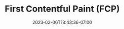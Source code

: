 ---
title: "First Contentful Paint (FCP)"
description: "10% Weight on Overall Score
Tips for maximizing FCP performance score."
date: 2023-02-06T18:43:36-07:00
draft: false
featuredImage:  "images/first-contentful-paint.jpg"
type: page

---